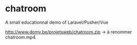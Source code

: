 # chatroom
A small educationnal demo of Laravel/Pusher/Vue

http://www.domy.be/projetsweb/chatroom.zip -> à renommer chatroom.mp4
